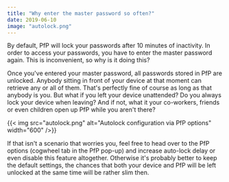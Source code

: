 ```yaml
---
title: "Why enter the master password so often?"
date: 2019-06-10
image: "autolock.png"
---
```


By default, PfP will lock your passwords after 10 minutes of inactivity. In order to access your passwords, you have to enter the master password again. This is inconvenient, so why is it doing this?

Once you've entered your master password, all passwords stored in PfP are unlocked. Anybody sitting in front of your device at that moment can retrieve any or all of them. That's perfectly fine of course as long as that anybody is you. But what if you left your device unattended? Do you always lock your device when leaving? And if not, what it your co-workers, friends or even children open up PfP while you aren't there?

{{< img src="autolock.png" alt="Autolock configuration via PfP options" width="600" />}}

If that isn't a scenario that worries you, feel free to head over to the PfP options (cogwheel tab in the PfP pop-up) and increase auto-lock delay or even disable this feature altogether. Otherwise it's probably better to keep the default settings, the chances that both your device and PfP will be left unlocked at the same time will be rather slim then.
